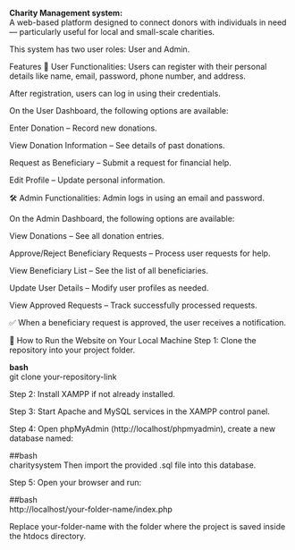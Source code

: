 **Charity Management system:** <br>
A web-based platform designed to connect donors with individuals in need — particularly useful for local and small-scale charities.

This system has two user roles: User and Admin.

Features
👤 User Functionalities:
Users can register with their personal details like name, email, password, phone number, and address.

After registration, users can log in using their credentials.

On the User Dashboard, the following options are available:

Enter Donation – Record new donations.

View Donation Information – See details of past donations.

Request as Beneficiary – Submit a request for financial help.

Edit Profile – Update personal information.

🛠️ Admin Functionalities:
Admin logs in using an email and password.

On the Admin Dashboard, the following options are available:

View Donations – See all donation entries.

Approve/Reject Beneficiary Requests – Process user requests for help.

View Beneficiary List – See the list of all beneficiaries.

Update User Details – Modify user profiles as needed.

View Approved Requests – Track successfully processed requests.

✅ When a beneficiary request is approved, the user receives a notification.

🚀 How to Run the Website on Your Local Machine
Step 1:
Clone the repository into your project folder.

**bash** <br>
git clone your-repository-link

Step 2:
Install XAMPP if not already installed.

Step 3:
Start Apache and MySQL services in the XAMPP control panel.

Step 4:
Open phpMyAdmin (http://localhost/phpmyadmin), create a new database named:

##bash <br>
charitysystem
Then import the provided .sql file into this database.

Step 5:
Open your browser and run:

##bash <br>
http://localhost/your-folder-name/index.php <br>

Replace your-folder-name with the folder where the project is saved inside the htdocs directory.


